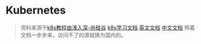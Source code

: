 # Kubernetes

> 资料来源于[k8s教程由浅入深-尚硅谷](https://www.bilibili.com/video/BV1GT4y1A756?p=19) [k8s学习文档](https://gitee.com/moxi159753/LearningNotes/tree/master/K8S/6_Kubernetes%E9%9B%86%E7%BE%A4%E7%AE%A1%E7%90%86%E5%B7%A5%E5%85%B7kubectl)
> [英文文档](https://kubernetes.io/docs/home/) [中文文档](https://kubernetes.io/zh/docs/home/) 照着文档一步步来，访问不了的源就换为国内的。


